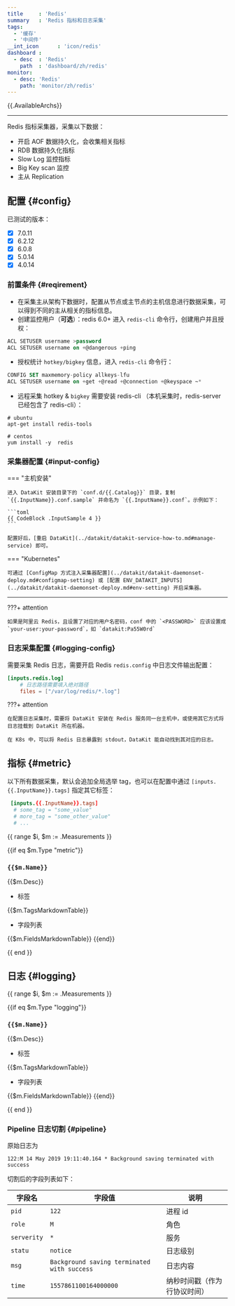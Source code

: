 ```yaml
---
title     : 'Redis'
summary   : 'Redis 指标和日志采集'
tags:
  - '缓存'
  - '中间件'
__int_icon      : 'icon/redis'
dashboard :
  - desc  : 'Redis'
    path  : 'dashboard/zh/redis'
monitor:
  - desc: 'Redis'
    path: 'monitor/zh/redis'
---
```


{{.AvailableArchs}}

---

Redis 指标采集器，采集以下数据：

- 开启 AOF 数据持久化，会收集相关指标
- RDB 数据持久化指标
- Slow Log 监控指标
- Big Key scan 监控
- 主从 Replication

## 配置 {#config}

已测试的版本：

- [x] 7.0.11
- [x] 6.2.12
- [x] 6.0.8
- [x] 5.0.14
- [x] 4.0.14

### 前置条件 {#reqirement}

- 在采集主从架构下数据时，配置从节点或主节点的主机信息进行数据采集，可以得到不同的主从相关的指标信息。
- 创建监控用户（**可选**）：redis 6.0+ 进入 `redis-cli` 命令行，创建用户并且授权：

```sql
ACL SETUSER username >password
ACL SETUSER username on +@dangerous +ping
```

- 授权统计 `hotkey/bigkey` 信息，进入 `redis-cli` 命令行：

```sql
CONFIG SET maxmemory-policy allkeys-lfu
ACL SETUSER username on +get +@read +@connection +@keyspace ~*
```

- 远程采集 hotkey & `bigkey` 需要安装 redis-cli （本机采集时，redis-server 已经包含了 redis-cli）：

```shell
# ubuntu 
apt-get install redis-tools

# centos
yum install -y  redis
```

### 采集器配置 {#input-config}

<!-- markdownlint-disable MD046 -->
=== "主机安装"

    进入 DataKit 安装目录下的 `conf.d/{{.Catalog}}` 目录，复制 `{{.InputName}}.conf.sample` 并命名为 `{{.InputName}}.conf`。示例如下：
    
    ```toml
    {{ CodeBlock .InputSample 4 }}
    ```
    
    配置好后，[重启 DataKit](../datakit/datakit-service-how-to.md#manage-service) 即可。

=== "Kubernetes"

    可通过 [ConfigMap 方式注入采集器配置](../datakit/datakit-daemonset-deploy.md#configmap-setting) 或 [配置 ENV_DATAKIT_INPUTS](../datakit/datakit-daemonset-deploy.md#env-setting) 开启采集器。

---

???+ attention

    如果是阿里云 Redis，且设置了对应的用户名密码，conf 中的 `<PASSWORD>` 应该设置成 `your-user:your-password`，如 `datakit:Pa55W0rd`
<!-- markdownlint-enable -->

### 日志采集配置 {#logging-config}

需要采集 Redis 日志，需要开启 Redis `redis.config` 中日志文件输出配置：

```toml
[inputs.redis.log]
    # 日志路径需要填入绝对路径
    files = ["/var/log/redis/*.log"]
```

<!-- markdownlint-disable MD046 -->
???+ attention

    在配置日志采集时，需要将 DataKit 安装在 Redis 服务同一台主机中，或使用其它方式将日志挂载到 DataKit 所在机器。

    在 K8s 中，可以将 Redis 日志暴露到 stdout，DataKit 能自动找到其对应的日志。
<!-- markdownlint-enable -->

## 指标 {#metric}

以下所有数据采集，默认会追加全局选举 tag，也可以在配置中通过 `[inputs.{{.InputName}}.tags]` 指定其它标签：

``` toml
 [inputs.{{.InputName}}.tags]
  # some_tag = "some_value"
  # more_tag = "some_other_value"
  # ...
```

{{ range $i, $m := .Measurements }}

{{if eq $m.Type "metric"}}

### `{{$m.Name}}`

{{$m.Desc}}

- 标签

{{$m.TagsMarkdownTable}}

- 字段列表

{{$m.FieldsMarkdownTable}}
{{end}}

{{ end }}

## 日志 {#logging}

<!-- markdownlint-disable MD024 -->
{{ range $i, $m := .Measurements }}

{{if eq $m.Type "logging"}}

### `{{$m.Name}}`

{{$m.Desc}}

- 标签

{{$m.TagsMarkdownTable}}

- 字段列表

{{$m.FieldsMarkdownTable}}
{{end}}

{{ end }}
<!-- markdownlint-enable -->

### Pipeline 日志切割 {#pipeline}

原始日志为

```log
122:M 14 May 2019 19:11:40.164 * Background saving terminated with success
```

切割后的字段列表如下：

| 字段名      | 字段值                                      | 说明                         |
| ---         | ---                                         | ---                         |
| `pid`       | `122`                                       | 进程 id                      |
| `role`      | `M`                                         | 角色                         |
| `serverity` | `*`                                         | 服务                         |
| `statu`     | `notice`                                    | 日志级别                     |
| `msg`       | `Background saving terminated with success` | 日志内容                     |
| `time`      | `1557861100164000000`                       | 纳秒时间戳（作为行协议时间） |
